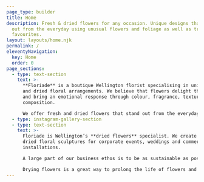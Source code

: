```yaml
---
page_type: builder
title: Home
description: Fresh & dried flowers for any occasion. Unique designs that stand
  out from the everyday using unusual flowers and foliage as well as traditional
  favourites.
layout: layouts/home.njk
permalink: /
eleventyNavigation:
  key: Home
  order: 0
page_sections:
  - type: text-section
    text: >-
      **Floriade** is a boutique Wellington florist specialising in unique fresh
      and dried floral arrangements. We believe that flowers delight the senses
      and bring an emotional response through colour, fragrance, texture and
      composition.

      We offer fresh and dried flowers that stand out from the everyday because we like to use unusual flowers and foliage as well as traditional favourites in our designs. Every floral arrangement we create is bespoke and individual.
  - type: instagram-gallery-section
  - type: text-section
    text: >-
      Floriade is Wellington’s **dried flowers** specialist. We create large
      dried floral sculptures for corporate events, weddings and commercial
      installations.

      A large part of our business ethos is to be as sustainable as possible by preventing wastage. We intentionally source our flowers with the intention of drying whatever we can.

      Drying flowers is a great way to prolong the life of flowers and create something sculptural, textural and beautiful. We have a custom-built flower drying machine that allows us to provide the highest quality dried flowers.
---
```


